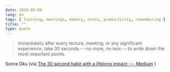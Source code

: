 ```yaml
---
date: 2014-03-08
lang: en
tags: [ learning, meetings, memory, notes, productivity, remembering ]
title: ""
type: quote
---
```


> Immediately after every lecture, meeting, or any significant
> experience, take 30 seconds --- no more, no less --- to write down the
> most important points.

Sonra Oku (via [The 30 second habit with a lifelong impact ---
Medium](https://medium.com/sonra-oku/2c3f948ead98) )

